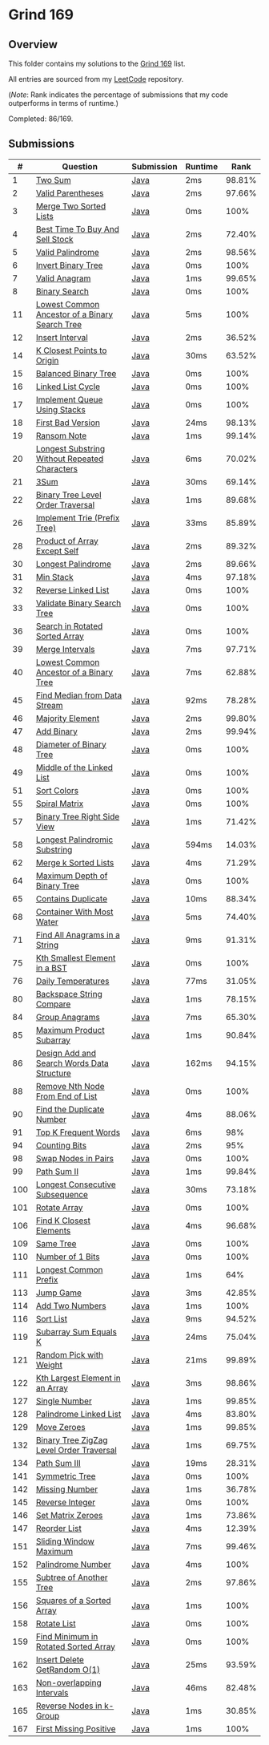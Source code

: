 # Grind 169

## Overview
This folder contains my solutions to the [Grind 169](https://www.techinterviewhandbook.org/grind75/?weeks=28&hours=6) list.

All entries are sourced from my [LeetCode](https://github.com/shumarb/leetcode) repository.

(*Note*: Rank indicates the percentage of submissions that my code outperforms in terms of runtime.)

Completed: 86/169.

## Submissions
| #   | Question                                                                                                                                    | Submission                                                                                                       | Runtime | Rank   |
|-----|---------------------------------------------------------------------------------------------------------------------------------------------|------------------------------------------------------------------------------------------------------------------|---------|--------|
| 1   | [Two Sum](https://leetcode.com/problems/two-sum/description/)                                                                               | [Java](https://github.com/shumarb/leetcode/blob/main/submissions/TwoSum.java)                                    | 2ms     | 98.81% |
| 2   | [Valid Parentheses](https://leetcode.com/problems/valid-parentheses/description/)                                                           | [Java](https://github.com/shumarb/leetcode/blob/main/submissions/ValidParentheses.java)                          | 2ms     | 97.66% |
| 3   | [Merge Two Sorted Lists](https://leetcode.com/problems/merge-two-sorted-lists/description/)                                                 | [Java](https://github.com/shumarb/leetcode/blob/main/submissions/MergeTwoSortedLists.java)                       | 0ms     | 100%   |
| 4   | [Best Time To Buy And Sell Stock](https://leetcode.com/problems/best-time-to-buy-and-sell-stock/description/)                               | [Java](https://github.com/shumarb/leetcode/blob/main/submissions/BestTimeToBuyAndSellStock.java)                 | 2ms     | 72.40% |
| 5   | [Valid Palindrome](https://leetcode.com/problems/valid-palindrome/description/)                                                             | [Java](https://github.com/shumarb/leetcode/blob/main/submissions/ValidPalindrome.java)                           | 2ms     | 98.56% |
| 6   | [Invert Binary Tree](https://leetcode.com/problems/invert-binary-tree/description/)                                                         | [Java](https://github.com/shumarb/leetcode/blob/main/submissions/InvertBinaryTree.java)                          | 0ms     | 100%   |
| 7   | [Valid Anagram](https://leetcode.com/problems/valid-anagram/description/)                                                                   | [Java](https://github.com/shumarb/leetcode/blob/main/submissions/ValidAnagram.java)                              | 1ms     | 99.65% |
| 8   | [Binary Search](https://leetcode.com/problems/binary-search/description/)                                                                   | [Java](https://github.com/shumarb/leetcode/blob/main/submissions/BinarySearch.java)                              | 0ms     | 100%   |
| 11  | [Lowest Common Ancestor of a Binary Search Tree](https://leetcode.com/problems/lowest-common-ancestor-of-a-binary-search-tree/description/) | [Java](https://github.com/shumarb/leetcode/blob/main/submissions/LowestCommonAncestorOfABinarySearchTree.java)   | 5ms     | 100%   |
| 12  | [Insert Interval](https://leetcode.com/problems/insert-interval/)                                                                           | [Java](https://github.com/shumarb/leetcode/blob/main/submissions/InsertInterval.java)                            | 2ms     | 36.52% |
| 14  | [K Closest Points to Origin](https://leetcode.com/problems/k-closest-points-to-origin/description/)                                         | [Java](https://github.com/shumarb/leetcode/blob/main/submissions/KClosestPointsToOrigin.java)                    | 30ms    | 63.52% |
| 15  | [Balanced Binary Tree](https://leetcode.com/problems/balanced-binary-tree/description/)                                                     | [Java](https://github.com/shumarb/leetcode/blob/main/submissions/BalancedBinaryTree.java)                        | 0ms     | 100%   |
| 16  | [Linked List Cycle](https://leetcode.com/problems/linked-list-cycle/description/)                                                           | [Java](https://github.com/shumarb/leetcode/blob/main/submissions/LinkedListCycle.java)                           | 0ms     | 100%   |
| 17  | [Implement Queue Using Stacks](https://leetcode.com/problems/implement-queue-using-stacks/description/)                                     | [Java](https://github.com/shumarb/leetcode/blob/main/submissions/ImplementQueueUsingStacks.java)                 | 0ms     | 100%   |
| 18  | [First Bad Version](https://leetcode.com/problems/first-bad-version/description/)                                                           | [Java](https://github.com/shumarb/leetcode/blob/main/submissions/FirstBadVersion.java)                           | 24ms    | 98.13% |
| 19  | [Ransom Note](https://leetcode.com/problems/ransom-note/description/)                                                                       | [Java](https://github.com/shumarb/leetcode/blob/main/submissions/RansomNote.java)                                | 1ms     | 99.14% |
| 20  | [Longest Substring Without Repeated Characters](https://leetcode.com/problems/longest-substring-without-repeating-characters/description/)  | [Java](https://github.com/shumarb/leetcode/blob/main/submissions/LongestSubstringWithoutRepeatedCharacters.java) | 6ms     | 70.02% |
| 21  | [3Sum](https://leetcode.com/problems/3sum/description/)                                                                                     | [Java](https://github.com/shumarb/leetcode/blob/main/submissions/ThreeSum.java)                                  | 30ms    | 69.14% |
| 22  | [Binary Tree Level Order Traversal](https://leetcode.com/problems/binary-tree-level-order-traversal/description/)                           | [Java](https://github.com/shumarb/leetcode/blob/main/submissions/BinaryTreeLevelOrderTraversal.java)             | 1ms     | 89.68% |
| 26  | [Implement Trie (Prefix Tree)](https://leetcode.com/problems/implement-trie-prefix-tree/description/)                                       | [Java](https://github.com/shumarb/leetcode/blob/main/submissions/Trie.java)                                      | 33ms    | 85.89% | 
| 28  | [Product of Array Except Self](https://leetcode.com/problems/product-of-array-except-self/description/)                                     | [Java](https://github.com/shumarb/leetcode/blob/main/submissions/ProductOfArrayExceptSelf.java)                  | 2ms     | 89.32% |
| 30  | [Longest Palindrome](https://leetcode.com/problems/longest-palindrome/description/)                                                         | [Java](https://github.com/shumarb/leetcode/blob/main/submissions/LongestPalindrome.java)                         | 2ms     | 89.66% |
| 31  | [Min Stack](https://leetcode.com/problems/min-stack/description/)                                                                           | [Java](https://github.com/shumarb/leetcode/blob/main/submissions/MinStack.java)                                  | 4ms     | 97.18% |
| 32  | [Reverse Linked List](https://leetcode.com/problems/reverse-linked-list/description/)                                                       | [Java](https://github.com/shumarb/leetcode/blob/main/submissions/ReverseLinkedList.java)                         | 0ms     | 100%   |
| 33  | [Validate Binary Search Tree](https://leetcode.com/problems/validate-binary-search-tree/description/)                                       | [Java](https://github.com/shumarb/leetcode/blob/main/submissions/ValidateBinarySearchTree.java)                  | 0ms     | 100%   | 
| 36  | [Search in Rotated Sorted Array](https://leetcode.com/problems/search-in-rotated-sorted-array/description/)                                 | [Java](https://github.com/shumarb/leetcode/blob/main/submissions/SearchInRotatedSortedArray.java)                | 0ms     | 100%   |
| 39  | [Merge Intervals](https://leetcode.com/problems/merge-intervals/description/)                                                               | [Java](https://github.com/shumarb/leetcode/blob/main/submissions/MergeIntervals.java)                            | 7ms     | 97.71% |
| 40  | [Lowest Common Ancestor of a Binary Tree](https://leetcode.com/problems/lowest-common-ancestor-of-a-binary-tree/description/)               | [Java](https://github.com/shumarb/leetcode/blob/main/submissions/LowestCommonAncestorOfABinaryTree.java)         | 7ms     | 62.88% |
| 45  | [Find Median from Data Stream](https://leetcode.com/problems/find-median-from-data-stream/description/)                                     | [Java](https://github.com/shumarb/leetcode/blob/main/submissions/MedianFinder.java)                              | 92ms    | 78.28% |
| 46  | [Majority Element](https://leetcode.com/problems/majority-element/description/)                                                             | [Java](https://github.com/shumarb/leetcode/blob/main/submissions/MajorityElement.java)                           | 2ms     | 99.80% |
| 47  | [Add Binary](https://leetcode.com/problems/add-binary/description/)                                                                         | [Java](https://github.com/shumarb/leetcode/blob/main/submissions/AddBinary.java)                                 | 2ms     | 99.94% |
| 48  | [Diameter of Binary Tree](https://leetcode.com/problems/diameter-of-binary-tree/description/)                                               | [Java](https://github.com/shumarb/leetcode/blob/main/submissions/DiameterOfBinaryTree.java)                      | 0ms     | 100%   |
| 49  | [Middle of the Linked List](https://leetcode.com/problems/middle-of-the-linked-list/description/)                                           | [Java](https://github.com/shumarb/leetcode/blob/main/submissions/MiddleOfTheLinkedList.java)                     | 0ms     | 100%   |
| 51  | [Sort Colors](https://leetcode.com/problems/sort-colors/description/)                                                                       | [Java](https://github.com/shumarb/leetcode/blob/main/submissions/SortColors.java)                                | 0ms     | 100%   |
| 55  | [Spiral Matrix](https://leetcode.com/problems/spiral-matrix/description/)                                                                   | [Java](https://github.com/shumarb/leetcode/blob/main/submissions/SpiralMatrix.java)                              | 0ms     | 100%   |
| 57  | [Binary Tree Right Side View](https://leetcode.com/problems/binary-tree-right-side-view/description/)                                       | [Java](https://github.com/shumarb/leetcode/blob/main/submissions/BinaryTreeRightSideView.java)                   | 1ms     | 71.42% |
| 58  | [Longest Palindromic Substring](https://leetcode.com/problems/longest-palindromic-substring/description/)                                   | [Java](https://github.com/shumarb/leetcode/blob/main/submissions/LongestPalindromicSubstring.java)               | 594ms   | 14.03% |
| 62  | [Merge k Sorted Lists](https://leetcode.com/problems/merge-k-sorted-lists/description/)                                                     | [Java](https://github.com/shumarb/leetcode/blob/main/submissions/MergeKSortedLists.java)                         | 4ms     | 71.29% |
| 64  | [Maximum Depth of Binary Tree](https://leetcode.com/problems/maximum-depth-of-binary-tree/description/)                                     | [Java](https://github.com/shumarb/leetcode/blob/main/submissions/MaximumDepthOfBinaryTree.java)                  | 0ms     | 100%   |
| 65  | [Contains Duplicate](https://leetcode.com/problems/contains-duplicate/description)                                                          | [Java](https://github.com/shumarb/leetcode/blob/main/submissions/ContainsDuplicate.java)                         | 10ms    | 88.34% |
| 68  | [Container With Most Water](https://leetcode.com/problems/container-with-most-water/description/)                                           | [Java](https://github.com/shumarb/leetcode/blob/main/submissions/ContainerWithMostWater.java)                    | 5ms     | 74.40% |
| 71  | [Find All Anagrams in a String](https://leetcode.com/problems/find-all-anagrams-in-a-string/description/)                                   | [Java](https://github.com/shumarb/leetcode/blob/main/submissions/FindAllAnagramsInAString.java)                  | 9ms     | 91.31% |
| 75  | [Kth Smallest Element in a BST](https://leetcode.com/problems/kth-smallest-element-in-a-bst/description/)                                   | [Java](https://github.com/shumarb/leetcode/blob/main/submissions/KthSmallestElementInABST.java)                  | 0ms     | 100%   |
| 76  | [Daily Temperatures](https://leetcode.com/problems/daily-temperatures/description/)                                                         | [Java](https://github.com/shumarb/leetcode/blob/main/submissions/DailyTemperatures.java)                         | 77ms    | 31.05% |
| 80  | [Backspace String Compare](https://leetcode.com/problems/backspace-string-compare/description/)                                             | [Java](https://github.com/shumarb/leetcode/blob/main/submissions/BackspaceStringCompare.java)                    | 1ms     | 78.15% |
| 84  | [Group Anagrams](https://leetcode.com/problems/group-anagrams/description/)                                                                 | [Java](https://github.com/shumarb/leetcode/blob/main/submissions/GroupAnagrams.java)                             | 7ms     | 65.30% |
| 85  | [Maximum Product Subarray](https://leetcode.com/problems/maximum-product-subarray/description/)                                             | [Java](https://github.com/shumarb/leetcode/blob/main/submissions/MaximumProductSubarray.java)                    | 1ms     | 90.84% |
| 86  | [Design Add and Search Words Data Structure](https://leetcode.com/problems/design-add-and-search-words-data-structure/description/)         | [Java](https://github.com/shumarb/leetcode/blob/main/submissions/DesignAddAndSearchWordsDataStructure.java)      | 162ms   | 94.15% | 
| 88  | [Remove Nth Node From End of List](https://leetcode.com/problems/remove-nth-node-from-end-of-list/description/)                             | [Java](https://github.com/shumarb/leetcode/blob/main/submissions/RemoveNthNodeFromEndOfList.java)                | 0ms     | 100%   |
| 90  | [Find the Duplicate Number](https://leetcode.com/problems/find-the-duplicate-number/description/)                                           | [Java](https://github.com/shumarb/leetcode/blob/main/submissions/FindTheDuplicateNumber.java)                    | 4ms     | 88.06% |
| 91  | [Top K Frequent Words](https://leetcode.com/problems/top-k-frequent-words/description/)                                                     | [Java](https://github.com/shumarb/leetcode/blob/main/submissions/TopKFrequentWords.java)                         | 6ms     | 98%    | 
| 94  | [Counting Bits](https://leetcode.com/problems/counting-bits/description)                                                                    | [Java](https://github.com/shumarb/leetcode/blob/main/submissions/CountingBits.java)                              | 2ms     | 95%    |
| 98  | [Swap Nodes in Pairs](https://leetcode.com/problems/swap-nodes-in-pairs/description/)                                                       | [Java](https://github.com/shumarb/leetcode/blob/main/submissions/SwapNodesInPairs.java)                          | 0ms     | 100%   |
| 99  | [Path Sum II](https://leetcode.com/problems/path-sum-ii/description/)                                                                       | [Java](https://github.com/shumarb/leetcode/blob/main/submissions/PathSumTwo.java)                                | 1ms     | 99.84% |
| 100 | [Longest Consecutive Subsequence](https://leetcode.com/problems/longest-consecutive-subsequence/description/)                               | [Java](https://github.com/shumarb/leetcode/blob/main/submissions/LongestConsecutiveSubsequence.java)             | 30ms    | 73.18% |
| 101 | [Rotate Array](https://leetcode.com/problems/rotate-array/description/)                                                                     | [Java](https://github.com/shumarb/leetcode/blob/main/submissions/RotateArray.java)                               | 0ms     | 100%   |
| 106 | [Find K Closest Elements](https://leetcode.com/problems/find-k-closest-elements/description/)                                               | [Java](https://github.com/shumarb/leetcode/blob/main/submissions/FindKClosestElements.java)                      | 4ms     | 96.68% |
| 109 | [Same Tree](https://leetcode.com/problems/same-tree/description/)                                                                           | [Java](https://github.com/shumarb/leetcode/blob/main/submissions/SameTree.java)                                  | 0ms     | 100%   |
| 110 | [Number of 1 Bits](https://leetcode.com/problems/number-of-1-bits/description/)                                                             | [Java](https://github.com/shumarb/leetcode/blob/main/submissions/NumberOf1Bits.java)                             | 0ms     | 100%   |
| 111 | [Longest Common Prefix](https://leetcode.com/problems/longest-common-prefix/description/)                                                   | [Java](https://github.com/shumarb/leetcode/blob/main/submissions/LongestCommonPrefix.java)                       | 1ms     | 64%    |
| 113 | [Jump Game](https://leetcode.com/problems/jump-game/description/)                                                                           | [Java](https://github.com/shumarb/leetcode/blob/main/submissions/JumpGame.java)                                  | 3ms     | 42.85% |
| 114 | [Add Two Numbers](https://leetcode.com/problems/add-two-numbers/description/)                                                               | [Java](https://github.com/shumarb/leetcode/blob/main/submissions/AddTwoNumbers.java)                             | 1ms     | 100%   |
| 116 | [Sort List](https://leetcode.com/problems/sort-list/description/)                                                                           | [Java](https://github.com/shumarb/leetcode/blob/main/submissions/SortList.java)                                  | 9ms     | 94.52% |
| 119 | [Subarray Sum Equals K](https://leetcode.com/problems/subarray-sum-equals-k/description/)                                                   | [Java](https://github.com/shumarb/leetcode/blob/main/submissions/SubarraySumEqualsK.java)                        | 24ms    | 75.04% |
| 121 | [Random Pick with Weight](https://leetcode.com/problems/random-pick-with-weight/description/)                                               | [Java](https://github.com/shumarb/leetcode/blob/main/submissions/RandomPickWithWeight.java)                      | 21ms    | 99.89% |
| 122 | [Kth Largest Element in an Array](https://leetcode.com/problems/kth-largest-element-in-an-array/description/)                               | [Java](https://github.com/shumarb/leetcode/blob/main/submissions/KthLargestElementInAnArray.java)                | 3ms     | 98.86% |
| 127 | [Single Number](https://leetcode.com/problems/single-number/description/)                                                                   | [Java](https://github.com/shumarb/leetcode/blob/main/submissions/SingleNumber.java)                              | 1ms     | 99.85% |
| 128 | [Palindrome Linked List](https://leetcode.com/problems/palindrome-linked-list/description/)                                                 | [Java](https://github.com/shumarb/leetcode/blob/main/submissions/PalindromeLinkedList.java)                      | 4ms     | 83.80% |
| 129 | [Move Zeroes](https://leetcode.com/problems/move-zeroes/description/)                                                                       | [Java](https://github.com/shumarb/leetcode/blob/main/submissions/MoveZeroes.java)                                | 1ms     | 99.85% |
| 132 | [Binary Tree ZigZag Level Order Traversal](https://leetcode.com/problems/binary-tree-zigzag-level-order-traversal/description/)             | [Java](https://github.com/shumarb/leetcode/blob/main/submissions/BinaryTreeZigZagLevelOrderTraversal.java)       | 1ms     | 69.75% |
| 134 | [Path Sum III](https://leetcode.com/problems/path-sum-iii/description/)                                                                     | [Java](https://github.com/shumarb/leetcode/blob/main/submissions/PathSumThree.java)                              | 19ms    | 28.31% |
| 141 | [Symmetric Tree](https://leetcode.com/problems/symmetric-tree/description/)                                                                 | [Java](https://github.com/shumarb/leetcode/blob/main/submissions/SymmetricTree.java)                             | 0ms     | 100%   |
| 142 | [Missing Number](https://leetcode.com/problems/missing-number/description/)                                                                 | [Java](https://github.com/shumarb/leetcode/blob/main/submissions/MissingNumber.java)                             | 1ms     | 36.78% |
| 145 | [Reverse Integer](https://leetcode.com/problems/reverse-integer/description/)                                                               | [Java](https://github.com/shumarb/leetcode/blob/main/submissions/ReverseInteger.java)                            | 0ms     | 100%   |
| 146 | [Set Matrix Zeroes](https://leetcode.com/problems/set-matrix-zeroes/description/)                                                           | [Java](https://github.com/shumarb/leetcode/blob/main/submissions/SetMatrixZeroes.java)                           | 1ms     | 73.86% |
| 147 | [Reorder List](https://leetcode.com/problems/reorder-list/description/)                                                                     | [Java](https://github.com/shumarb/leetcode/blob/main/submissions/ReorderList.java)                               | 4ms     | 12.39% |
| 151 | [Sliding Window Maximum](https://leetcode.com/problems/sliding-window-maximum/description/)                                                 | [Java](https://github.com/shumarb/leetcode/blob/main/submissions/SlidingWindowMaximum.java)                      | 7ms     | 99.46% |
| 152 | [Palindrome Number](https://leetcode.com/problems/palindrome-number/description/)                                                           | [Java](https://github.com/shumarb/leetcode/blob/main/submissions/PalindromeNumber.java)                          | 4ms     | 100%   |
| 155 | [Subtree of Another Tree](https://leetcode.com/problems/subtree-of-another-tree/description/)                                               | [Java](https://github.com/shumarb/leetcode/blob/main/submissions/SubtreeOfAnotherTree.java)                      | 2ms     | 97.86% |
| 156 | [Squares of a Sorted Array](https://leetcode.com/problems/squares-of-a-sorted-array/description/)                                           | [Java](https://github.com/shumarb/leetcode/blob/main/submissions/SquaresOfASortedArray.java)                     | 1ms     | 100%   |
| 158 | [Rotate List](https://leetcode.com/problems/rotate-list/description/)                                                                       | [Java](https://github.com/shumarb/leetcode/blob/main/submissions/RotateList.java)                                | 0ms     | 100%   |
| 159 | [Find Minimum in Rotated Sorted Array](https://leetcode.com/problems/find-minimum-in-rotated-sorted-array/description/)                     | [Java](https://github.com/shumarb/leetcode/blob/main/submissions/FindMinimumInRotatedSortedArray.java)           | 0ms     | 100%   |
| 162 | [Insert Delete GetRandom O(1)](https://leetcode.com/problems/insert-delete-getrandom-o1/description/)                                       | [Java](https://github.com/shumarb/leetcode/blob/main/submissions/RandomizedSet.java)                             | 25ms    | 93.59% |
| 163 | [Non-overlapping Intervals](https://leetcode.com/problems/non-overlapping-intervals/description/)                                           | [Java](https://github.com/shumarb/leetcode/blob/main/submissions/NonOverlappingIntervals.java)                   | 46ms    | 82.48% |
| 165 | [Reverse Nodes in k-Group](https://leetcode.com/problems/reverse-nodes-in-k-group/description/)                                             | [Java](https://github.com/shumarb/leetcode/blob/main/submissions/ReverseNodesInKGroup.java)                      | 1ms     | 30.85% |
| 167 | [First Missing Positive](https://leetcode.com/problems/first-missing-positive/description/)                                                 | [Java](https://github.com/shumarb/leetcode/blob/main/submissions/FirstMissingPositive.java)                      | 1ms     | 100%   |
